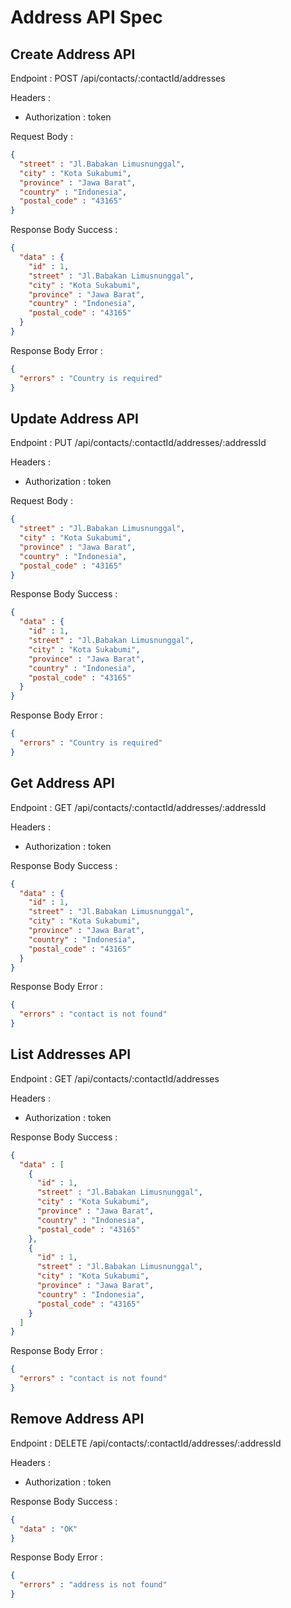 # Address API Spec

## Create Address API

Endpoint : POST /api/contacts/:contactId/addresses

Headers :
- Authorization : token

Request Body :

```json
{
  "street" : "Jl.Babakan Limusnunggal",
  "city" : "Kota Sukabumi",
  "province" : "Jawa Barat",
  "country" : "Indonesia",
  "postal_code" : "43165"
}
```

Response Body Success :

```json
{
  "data" : {
    "id" : 1,
    "street" : "Jl.Babakan Limusnunggal",
    "city" : "Kota Sukabumi",
    "province" : "Jawa Barat",
    "country" : "Indonesia",
    "postal_code" : "43165"
  }
}
```

Response Body Error :

```json
{
  "errors" : "Country is required" 
}
```

## Update Address API

Endpoint : PUT /api/contacts/:contactId/addresses/:addressId

Headers :
- Authorization : token

Request Body :

```json
{
  "street" : "Jl.Babakan Limusnunggal",
  "city" : "Kota Sukabumi",
  "province" : "Jawa Barat",
  "country" : "Indonesia",
  "postal_code" : "43165"
}
```

Response Body Success :

```json
{
  "data" : {
    "id" : 1,
    "street" : "Jl.Babakan Limusnunggal",
    "city" : "Kota Sukabumi",
    "province" : "Jawa Barat",
    "country" : "Indonesia",
    "postal_code" : "43165"
  }
}
```

Response Body Error :

```json
{
  "errors" : "Country is required"
}
```

## Get Address API

Endpoint : GET /api/contacts/:contactId/addresses/:addressId

Headers :
- Authorization : token

Response Body Success :

```json
{
  "data" : {
    "id" : 1,
    "street" : "Jl.Babakan Limusnunggal",
    "city" : "Kota Sukabumi",
    "province" : "Jawa Barat",
    "country" : "Indonesia",
    "postal_code" : "43165"
  }
}
```

Response Body Error :

```json
{
  "errors" : "contact is not found"
}
```

## List Addresses API

Endpoint : GET /api/contacts/:contactId/addresses

Headers :
- Authorization : token

Response Body Success :

```json 
{
  "data" : [
    {
      "id" : 1,
      "street" : "Jl.Babakan Limusnunggal",
      "city" : "Kota Sukabumi",
      "province" : "Jawa Barat",
      "country" : "Indonesia",
      "postal_code" : "43165"
    },
    {
      "id" : 1,
      "street" : "Jl.Babakan Limusnunggal",
      "city" : "Kota Sukabumi",
      "province" : "Jawa Barat",
      "country" : "Indonesia",
      "postal_code" : "43165"
    }
  ]
}
```

Response Body Error :

```json
{
  "errors" : "contact is not found"
}
```

## Remove Address API

Endpoint : DELETE /api/contacts/:contactId/addresses/:addressId

Headers :
- Authorization : token

Response Body Success :

```json
{
  "data" : "OK"
}
```

Response Body Error :

```json
{
  "errors" : "address is not found"
}
```
